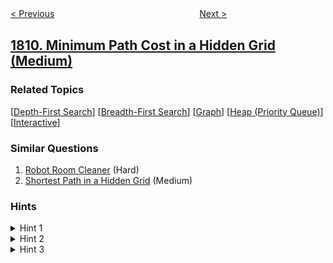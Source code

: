 <!--|This file generated by command(leetcode description); DO NOT EDIT.    |-->
<!--+----------------------------------------------------------------------+-->
<!--|@author    openset <openset.wang@gmail.com>                           |-->
<!--|@link      https://github.com/openset                                 |-->
<!--|@home      https://github.com/openset/leetcode                        |-->
<!--+----------------------------------------------------------------------+-->

[< Previous](../ad-free-sessions "Ad-Free Sessions")
　　　　　　　　　　　　　　　　
[Next >](../find-interview-candidates "Find Interview Candidates")

## [1810. Minimum Path Cost in a Hidden Grid (Medium)](https://leetcode.com/problems/minimum-path-cost-in-a-hidden-grid "隐藏网格下的最小消耗路径")



### Related Topics
  [[Depth-First Search](../../tag/depth-first-search/README.md)]
  [[Breadth-First Search](../../tag/breadth-first-search/README.md)]
  [[Graph](../../tag/graph/README.md)]
  [[Heap (Priority Queue)](../../tag/heap-priority-queue/README.md)]
  [[Interactive](../../tag/interactive/README.md)]

### Similar Questions
  1. [Robot Room Cleaner](../robot-room-cleaner) (Hard)
  1. [Shortest Path in a Hidden Grid](../shortest-path-in-a-hidden-grid) (Medium)

### Hints
<details>
<summary>Hint 1</summary>
The grid is at a maximum 100 x 100, so it is clever to assume that the robot's initial cell is grid[101][101]
</details>

<details>
<summary>Hint 2</summary>
Run a DFS from the robot's position to make sure that you can reach the target, otherwise you should return -1.
</details>

<details>
<summary>Hint 3</summary>
Now that you are sure you can reach the target and that you know the grid, run Dijkstra to find the minimum cost.
</details>
